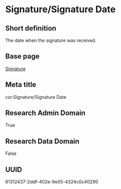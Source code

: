 # Signature/Signature Date
## Short definition
The date when the signature was received.
## Base page
[Signature](../../Objects/Signature.md)
## Meta title
csr:Signature/Signature Date
## Research Admin Domain
True
## Research Data Domain
False
## UUID
61312437-2ddf-402e-9e05-4324c0c40290
